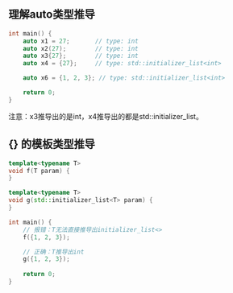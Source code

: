 ## 理解auto类型推导

```C++
int main() {
    auto x1 = 27;       // type: int
    auto x2(27);        // type: int
    auto x3{27};        // type: int
    auto x4 = {27};     // type: std::initializer_list<int>

    auto x6 = {1, 2, 3}; // type: std::initializer_list<int>

    return 0;
}
```
注意：x3推导出的是int，x4推导出的都是std::initializer_list<int>。

## {} 的模板类型推导
```C++
template<typename T>
void f(T param) {
}

template<typename T>
void g(std::initializer_list<T> param) {
}

int main() {
    // 报错：T无法直接推导出initializer_list<>
    f({1, 2, 3});

    // 正确：T推导出int
    g({1, 2, 3});
    
    return 0;
}
```